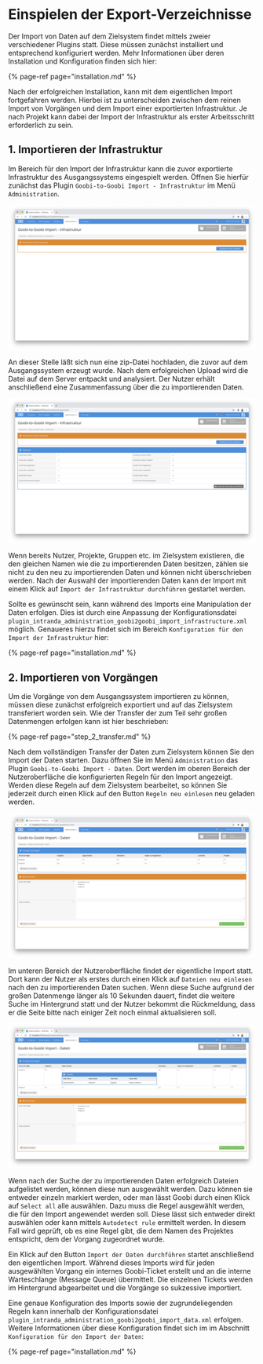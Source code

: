 # Einspielen der Export-Verzeichnisse

Der Import von Daten auf dem Zielsystem findet mittels zweier verschiedener Plugins statt. Diese müssen zunächst installiert und entsprechend konfiguriert werden. Mehr Informationen über deren Installation und Konfiguration finden sich hier:

{% page-ref page="installation.md" %}

Nach der erfolgreichen Installation, kann mit dem eigentlichen Import fortgefahren werden. Hierbei ist zu unterscheiden zwischen dem reinen Import von Vorgängen und dem Import einer exportierten Infrastruktur. Je nach Projekt kann dabei der Import der Infrastruktur als erster Arbeitsschritt erforderlich zu sein.

## 1. Importieren der Infrastruktur

Im Bereich für den Import der Infrastruktur kann die zuvor exportierte Infrastruktur des Ausgangssystems eingespielt werden. Öffnen Sie hierfür zunächst das Plugin `Goobi-to-Goobi Import - Infrastruktur` im Menü `Administration`.

![Nutzeroberfl&#xE4;che f&#xFC;r das Hochladen einer Infrastruktur auf dem Zielsystem](../../.gitbook/assets/goobi-to-goobi-import3_de.png)

An dieser Stelle läßt sich nun eine zip-Datei hochladen, die zuvor auf dem Ausgangssystem erzeugt wurde. Nach dem erfolgreichen Upload wird die Datei auf dem Server entpackt und analysiert. Der Nutzer erhält anschließend eine Zusammenfassung über die zu importierenden Daten.

![Anzeige der analysierten Daten aus der zu importierenden Infrastruktur](../../.gitbook/assets/goobi-to-goobi-import4_de.png)

Wenn bereits Nutzer, Projekte, Gruppen etc. im Zielsystem existieren, die den gleichen Namen wie die zu importierenden Daten besitzen, zählen sie nicht zu den neu zu importierenden Daten und können nicht überschrieben werden. Nach der Auswahl der importierenden Daten kann der Import mit einem Klick auf `Import der Infrastruktur durchführen` gestartet werden.

Sollte es gewünscht sein, kann während des Imports eine Manipulation der Daten erfolgen. Dies ist durch eine Anpassung der Konfigurationsdatei `plugin_intranda_administration_goobi2goobi_import_infrastructure.xml` möglich. Genaueres hierzu findet sich im Bereich `Konfiguration für den Import der Infrastruktur` hier:

{% page-ref page="installation.md" %}

## 2. Importieren von Vorgängen

Um die Vorgänge von dem Ausgangssystem importieren zu können, müssen diese zunächst erfolgreich exportiert und auf das Zielsystem transferiert worden sein. Wie der Transfer der zum Teil sehr großen Datenmengen erfolgen kann ist hier beschrieben:

{% page-ref page="step\_2\_transfer.md" %}

Nach dem vollständigen Transfer der Daten zum Zielsystem können Sie den Import der Daten starten. Dazu öffnen Sie im Menü `Administration` das Plugin `Goobi-to-Goobi Import - Daten`. Dort werden im oberen Bereich der Nutzeroberfläche die konfigurierten Regeln für den Import angezeigt. Werden diese Regeln auf dem Zielsystem bearbeitet, so können Sie jederzeit durch einen Klick auf den Button `Regeln neu einlesen` neu geladen werden.

![Nutzeroberfl&#xE4;che f&#xFC;r die Auswahl der zu exportierenden Daten](../../.gitbook/assets/goobi-to-goobi-import1_de.png)

Im unteren Bereich der Nutzeroberfläche findet der eigentliche Import statt. Dort kann der Nutzer als erstes durch einen Klick auf `Dateien neu einlesen` nach den zu importierenden Daten suchen. Wenn diese Suche aufgrund der großen Datenmenge länger als 10 Sekunden dauert, findet die weitere Suche im Hintergrund statt und der Nutzer bekommt die Rückmeldung, dass er die Seite bitte nach einiger Zeit noch einmal aktualisieren soll.

![Nutzeroberfl&#xE4;che f&#xFC;r die Auswahl der zu exportierenden Daten](../../.gitbook/assets/goobi-to-goobi-import2_de.png)

Wenn nach der Suche der zu importierenden Daten erfolgreich Dateien aufgelistet werden, können diese nun ausgewählt werden. Dazu können sie entweder einzeln markiert werden, oder man lässt Goobi durch einen Klick auf `Select all` alle auswählen. Dazu muss die Regel ausgewählt werden, die für den Import angewendet werden soll. Diese lässt sich entweder direkt auswählen oder kann mittels `Autodetect rule` ermittelt werden. In diesem Fall wird geprüft, ob es eine Regel gibt, die dem Namen des Projektes entspricht, dem der Vorgang zugeordnet wurde.

Ein Klick auf den Button `Import der Daten durchführen` startet anschließend den eigentlichen Import. Während dieses Imports wird für jeden ausgewählten Vorgang ein internes Goobi-Ticket erstellt und an die interne Warteschlange \(Message Queue\) übermittelt. Die einzelnen Tickets werden im Hintergrund abgearbeitet und die Vorgänge so sukzessive importiert.

Eine genaue Konfiguration des Imports sowie der zugrundeliegenden Regeln kann innerhalb der Konfigurationsdatei `plugin_intranda_administration_goobi2goobi_import_data.xml` erfolgen. Weitere Informationen über diese Konfiguration findet sich im im Abschnitt `Konfiguration für den Import der Daten`:

{% page-ref page="installation.md" %}

